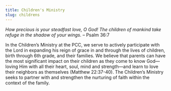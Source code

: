 ```yaml
---
title: Children's Ministry
slug: childrens
---
```


_How precious is your steadfast love, O God! The children of mankind take refuge in the shadow of your wings._ – Psalm 36:7

In the Children’s Ministry at the PCC, we serve to actively participate with the Lord in expanding his reign of grace in and through the lives of children, birth through 6th grade, and their families. We believe that parents can have the most significant impact on their children as they come to know God—loving Him with all their heart, soul, mind and strength—and learn to love their neighbors as themselves (Matthew 22:37-40). The Children’s Ministry seeks to partner with and strengthen the nurturing of faith within the context of the family.
